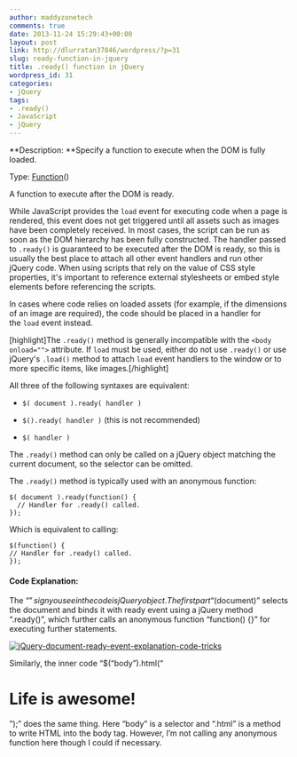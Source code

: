 ```yaml
---
author: maddyzonetech
comments: true
date: 2013-11-24 15:29:43+00:00
layout: post
link: http://dlurratan37846/wordpress/?p=31
slug: ready-function-in-jquery
title: .ready() function in jQuery
wordpress_id: 31
categories:
- jQuery
tags:
- .ready()
- JavaScript
- jQuery
---
```


**Description: **Specify a function to execute when the DOM is fully loaded.


Type: [Function](http://api.jquery.com/Types/#Function)()




A function to execute after the DOM is ready.






While JavaScript provides the `load` event for executing code when a page is rendered, this event does not get triggered until all assets such as images have been completely received. In most cases, the script can be run as soon as the DOM hierarchy has been fully constructed. The handler passed to `.ready()` is guaranteed to be executed after the DOM is ready, so this is usually the best place to attach all other event handlers and run other jQuery code. When using scripts that rely on the value of CSS style properties, it's important to reference external stylesheets or embed style elements before referencing the scripts.

In cases where code relies on loaded assets (for example, if the dimensions of an image are required), the code should be placed in a handler for the `load` event instead.

[highlight]The `.ready()` method is generally incompatible with the `<body onload="">` attribute. If `load` must be used, either do not use `.ready()` or use jQuery's `.load()` method to attach `load` event handlers to the window or to more specific items, like images.[/highlight]

All three of the following syntaxes are equivalent:



	
  * `$( document ).ready( handler )`

	
  * `$().ready( handler )` (this is not recommended)

	
  * `$( handler )`


The `.ready()` method can only be called on a jQuery object matching the current document, so the selector can be omitted.

The `.ready()` method is typically used with an anonymous function:

    
    $( document ).ready(function() {
      // Handler for .ready() called.
    });


Which is equivalent to calling:

    
    $(function() { 
    // Handler for .ready() called. 
    });




#### Code Explanation:


The “$” sign you see in the code is jQuery object. The first part “$(document)” selects the document and binds it with ready event using a jQuery method “.ready()”, which further calls an anonymous function “function() {}” for executing further statements.


[![jQuery-document-ready-event-explanation-code-tricks](http://maddyzone.com/wp-content/uploads/2013/11/jQuery-document-ready-event-explanation-code-tricks-300x158.jpg)](http://maddyzone.com/wp-content/uploads/2013/11/jQuery-document-ready-event-explanation-code-tricks.jpg)


Similarly, the inner code “$(“body”).html(“<h1>Life is awesome!</h1>”);” does the same thing. Here “body” is a selector and “.html” is a method to write HTML into the body tag. However, I’m not calling any anonymous function here though I could if necessary.





